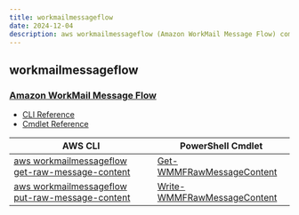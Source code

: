 ```yaml
---
title: workmailmessageflow
date: 2024-12-04
description: aws workmailmessageflow (Amazon WorkMail Message Flow) command/cmdlet list.
---
```


## workmailmessageflow

### [Amazon WorkMail Message Flow](https://aws.amazon.com/workmail/)

* [CLI Reference](https://awscli.amazonaws.com/v2/documentation/api/latest/reference/workmailmessageflow/index.html)
* [Cmdlet Reference](https://docs.aws.amazon.com/powershell/latest/reference/items/WorkMailMessageFlow_cmdlets.html)

|AWS CLI|PowerShell Cmdlet|
|----|----|
|[aws workmailmessageflow get-raw-message-content](https://awscli.amazonaws.com/v2/documentation/api/latest/reference/workmailmessageflow/get-raw-message-content.html)|[Get-WMMFRawMessageContent](https://docs.aws.amazon.com/powershell/latest/reference/items/Get-WMMFRawMessageContent.html)|
|[aws workmailmessageflow put-raw-message-content](https://awscli.amazonaws.com/v2/documentation/api/latest/reference/workmailmessageflow/put-raw-message-content.html)|[Write-WMMFRawMessageContent](https://docs.aws.amazon.com/powershell/latest/reference/items/Write-WMMFRawMessageContent.html)|


